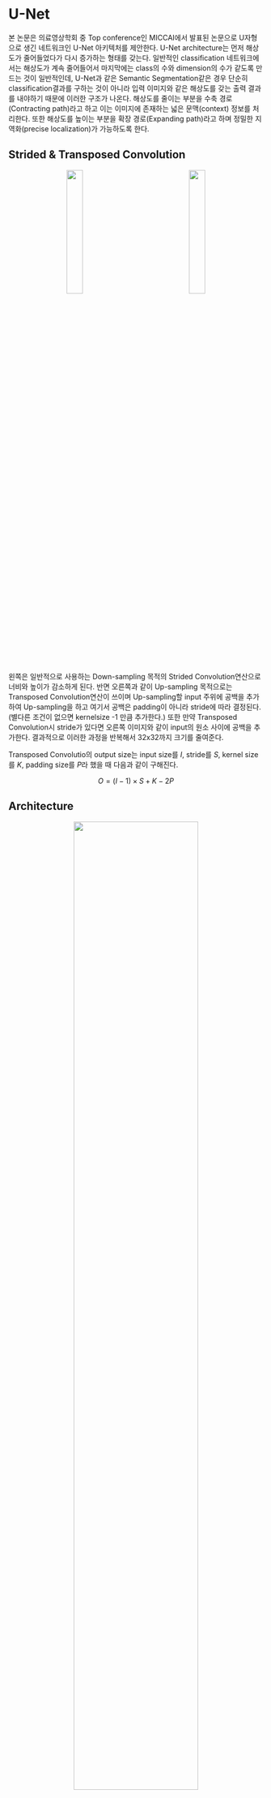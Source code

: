 # U-Net
본 논문은 의료영상학회 중 Top conference인 MICCAI에서 발표된 논문으로 U자형으로 생긴 네트워크인 U-Net 아키텍처를 제안한다. U-Net architecture는 먼저 해상도가 줄어들었다가 다시 증가하는 형태를 갖는다. 일반적인 classification 네트워크에서는 해상도가 계속 줄어들어서 마지막에는 class의 수와 dimension의 수가 같도록 만드는 것이 일반적인데, U-Net과 같은 Semantic Segmentation같은 경우 단순히 classification결과를 구하는 것이 아니라 입력 이미지와 같은 해상도를 갖는 출력 결과를 내야하기 때문에 이러한 구조가 나온다. 해상도를 줄이는 부분을 수축 경로(Contracting path)라고 하고 이는 이미지에 존재하는 넓은 문맥(context) 정보를 처리한다. 또한 해상도를 높이는 부분을 확장 경로(Expanding path)라고 하며 정밀한 지역화(precise localization)가 가능하도록 한다. 

## Strided & Transposed Convolution

<p align="center"><img src="https://github.com/em-1001/AI/assets/80628552/1818718b-3ea6-4aa9-9c09-ae01d04a1ee9" height="25%" width="25%"> 　　　　　　　　<img src="https://github.com/em-1001/AI/assets/80628552/65d6c4a4-219d-438b-9adb-0e835ba23d63" height="25%" width="25%"></p>

왼쪽은 일반적으로 사용하는 Down-sampling 목적의 Strided Convolution연산으로 너비와 높이가 감소하게 된다. 반면 오른쪽과 같이 Up-sampling 목적으로는 Transposed Convolution연산이 쓰이며 Up-sampling할 input 주위에 공백을 추가하여 Up-sampling을 하고 여기서 공백은 padding이 아니라 stride에 따라 결정된다. (별다른 조건이 없으면 kernelsize -1 만큼 추가한다.) 또한 만약 Transposed Convolution시 stride가 있다면 오른쪽 이미지와 같이 input의 원소 사이에 공백을 추가한다. 결과적으로 이러한 과정을 반복해서 32x32까지 크기를 줄여준다. 

Transposed Convolutio의 output size는 input size를 $I$, stride를 $S$, kernel size를 $K$, padding size를 $P$라 했을 때 다음과 같이 구해진다. 

$$O = (I-1) \times S + K - 2P$$


## Architecture
<p align="center"><img src="https://github.com/em-1001/U-Net/assets/80628552/ae0b24aa-c7a2-436f-84ab-2498c21fb994" height="70%" width="70%"></p>

#### Contracting path
전체적인 architecture는 위와 같이 생겼다. Contracting path부터 살펴보면 572x572와 같은 수는 해상도를 의미하며 입력이 흑백이면 채널 size는 위 architecture의 input처럼 1이 된다. 이러한 input에 kernel size가 64인 Convolution Layer를 사용해서 570x570x64 출력 tensor를 얻는다. 이러한 Convolution Layer을 한 번 더 사용해서 568x568로 줄여주었고, 다음으로 max pooling을 이용해서 너비와 높이를 절반 씩으로 줄여주었다. 다음으로 다시 Convolution Layer를 사용하여 channel size는 증가시키고, 너비와 높이는 줄여준다.
conv연산에서는 일반적인 classification 연산처럼 Conv $\to$ ReLU $\to$ Max Pooling의 연산을 거친다. 

#### Expanding path
Expanding path에서는 반대로 up-conv를 사용해서 해상도를 증가시키고 channel size는 줄여야 하므로 Convolution Layer에서의 kernel size를 줄여준다. 이러한 과정을 반복해서 최종적으로 388x388x2로 class의 수가 2개(cell(세포), membrane(막))인 output이 만들어진다. Expanding path에서 중요한 점은 Contracting path에서 사용된 feature map을 그대로 전달해서 Expanding path에서 사용할 수 있도록 한다는 것이다. 이때 추출한 feature map의 size가 Expanding path에서의 size와 차이가 있을 수 있으므로 어느정도 cropping을 해서 붙여준다.  Expanding path에 보이는 하얀색 tensor가 해당 부분이고 Contracting path에서 추출한 feature map을 사용할 수 있기 때문에 보다 성능이 좋아지게 된다. 

추가적으로 U-Net은 Segmentation을 위한 네크워크이기 때문에 별도의 FC Layer가 필요하지 않고, Fully Convolutional Network(FCN)으로 구성된다. 또한 Contracting path의 경우 일반적인 classification model과 동일하기 때문에 이 부분은 사전에 잘 학습되어 있는 classification model을 Encoder 형태로 사용하는 경우가 많다. 


## Overlap-tile
<p align="center"><img src="https://github.com/em-1001/U-Net/assets/80628552/50229385-c271-4e28-ac01-6ae8487f4df3" height="60%" width="60%"></p>

U-Net은 Overlap-tile 전략을 사용하는데, 이는 U-Net 구조의 특성상 출력 이미지의 해상도가 입력 이미지보다 작기 때문에 의도적으로 입력을 더욱 크게 넣는 것이다. 예를 들어 위 사진에서 노란색 영역만큼 Segmentation결과가 필요하다고 하면 그보다 더 큰 파란색 영역을 입력으로 넣는다. 이렇게 하게 되면 파란색 영역 tile과 그 오른쪽 tile이 서로 겹칠 수 밖에 없게 되고, 이미지의 왼쪽 위 부분 같은 경우(위 사진에서는 노란색 부분 왼쪽 위) 입력 이미지에는 존재하지 않는 부분이므로 미러링(mirroring)을 통해 이미지 패치를 만들어주어 네트워크에 입력으로 넣게 된다. 

## Objective Function 
U-Net은 Segmentation을 위한 네트워크이므로 다음과 같이 필셀 단위(pixel-wise) softmax를 사용한다. 

$$P_k(x) = \frac{\exp(a_k(x))}{\displaystyle\sum_{k^{'}=1}^{K} exp(a_{k^{'}}(x))}$$

$x \in \Omega$ : pixel position ($\Omega \subset Z^2$)  
$k$ : $k$ th feature channel(class)  
$a_k(x)$ : activation value of the $x$ position of the $k$ th channel

$a$를 네트워크의 출력(activation)이라고 보면 일반적인 softmax와 같은 형태이다. 다만 각각의 pixel마다 확률 값을 예측해야 하므로 모든 각 pixel $x$ 마다 확률을 구하는 형태로 softmax가 쓰인다.  

$$E = \sum_{x \in \Omega} w(x) \log \left(p_{l(X)}(x) \right)$$

$l(x)$ : true label of image $x$

학습을 위한 Loss로는 Cross Entropy를 사용한다. $l(x)$가 이미지 $x$의 true label이므로 $p_{l(X)}$ 는 true label에 대한 확률 값이다. 여기에 $\log$를 씌워서 그 확률 값이 증가할 수 있도록 학습을 진행하고, 앞에 $w(x)$ 는 추가적인 가중치 함수로 이는 각각의 pixel마다 가중치를 부여하여 더 학습이 잘 수행되거나 혹은 덜 수행되도록 조정한다. 

$$w(x) = w_c(x) + w_0 \cdot e^{\left(-\frac{(d_1(x)+d_2(x))^2}{2\sigma^2} \right)}$$

$w_c$ : $\Omega \to R$ : The weight map to balance the class frequencies.    
$d_1$ : $\Omega \to R$ : The distance to the border of the nearest cell.    
$d_2$ : $\Omega \to R$ : The distance to the border of the second nearest cell.  

$w(x)$는 위와 같이 계산되며 세포(cell)을 명확하게 구분하기 위해 작은 분리 경계(small separation border)를 학습한다. 

<p align="center"><img src="https://github.com/em-1001/U-Net/assets/80628552/28fde188-979e-4f9d-9c53-8693aad3d226" height="75%" width="75%"></p>

세포(cell)가 **b** 사진에서 보이는 것과 같이 붙어있을 수도 있기 때문에 이를 명확하게 구분하기 위해서 가중치를 사용하는 것이다. $w_c$는 각각의 class마다 나타나는 빈도가 다를 수 있기 때문에 이를 조율하기 위한 가중치이고, $d_1$은 가장 가까운 세포 경계까지의 거리를 의미하며 $d_2$는 두 번째로 가까운 세포 경계까지의 거리를 의미한다. 따라서 가중치 함수의 두 번째 term을 살펴보면 지수함수에 마이너스가 붙어서 거리값이 들어가므로 거리값이 작으면 작을 수록 가중치가 커지고 거리가 크면 가중치가 작아지게 된다. 즉, 인접한 세포(touching cell)사이에 있는 배경 레이블에 대해 높은 가중치를 부여하여 명확하게 분리가 되도록 한다. 
사진 **c** 를 보면 인접한 세포에 검은색 배경선이 있어 명확하게 배경으로 분류된 것을 확인할 수 있다. 


## Data Augmentation
본 논문에서는 레이블 정보가 있는(annotated) 즉, Ground truth가 있는 데이터가 적은 상황에서 효율적인 데이터 증진(data augmentation)기법을 제안한다. 의료 영상의 경우 이미지에 label을 넣기 위해서는 높은 수준의 전문의들이 직접 label을 넣어야 하기 때문에 비용이 매우 크므로 이러한 data augmentation 기법은 매우 중요하다. 

<p align="center"><img src="https://github.com/em-1001/U-Net/assets/80628552/a26bf9f6-6452-4c10-b280-27a12bbff833" height="45%" width="45%"></p>

본 논문에서는 일반적인 data augmentation에 더해 추가적으로 위 사진과 같이  Elastic Deformation 기법을 사용하였다. ElasticTransform은 각각 grid에 대해 보다 비선형적으로 변형을 가해 학습 데이터로 사용하는 방식이다. 

또한 image segmentation분야는 입력 데이터와 출력 데이터가 모두 이미지 형태이기 때문에 이러한 data augmentation을 사용할 때 입력 이미지와 출력 이미지가 되는 mask image에 대해서도 같은 transformation을 적용하는 것이 일반적이다. 

## Experiments 
<p align="center"><img src="https://github.com/em-1001/U-Net/assets/80628552/d7015dc8-cf08-4b1c-a61a-6d09adeece7a" height="75%" width="75%"></p>

**PHC-U373** : 35개의 부분적으로 주석이 있는(annotated) 학습 이미지 데이터 세트  
**DIC-HeLa** : 20개의 부분적으로 주석이 있는(annotated) 학습 이미지 데이터 세트

위 두 개의 데이터 세트로 실험을 진행해본 결과 위 사진 처럼 segmentation을 잘 수행하는 것을 확인할 수 있다. 
**b** 사진의 청록색은 모델이 예측한 부분이고, 노란색 테두리가 ground truth인데 결과가 거의 유사한 것을 확인할 수 있다. **d** 사진도 마찬가지로 모델의 예측 결과가 ground truth가 유사함을 확인할 수 있다. 


# Reference
## Web Link
https://www.youtube.com/watch?v=n_FDGMr4MxE&feature=mweb_3_dot_11268432&itc_campaign=mweb_3_dot_11268432&redirect_app_store_ios=1&app=desktop  


## Paper
U-Net : https://arxiv.org/pdf/1505.04597.pdf  
Elastic Deformations for Data Augmentation in Breast Cancer Mass Detection : https://web.fe.up.pt/~jsc/publications/conferences/2018EMecaBHI.pdf
